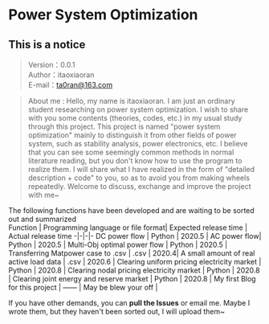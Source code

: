 #  Power System Optimization
## This is a notice
> Version：0.0.1  
> Author：itaoxiaoran  
> E-mail：ta0ran@163.com  

 >About me : Hello, my name is itaoxiaoran. I am just an ordinary student researching on power system optimization.
 I wish to share with you some contents (theories, codes, etc.) in my usual study through this project. This project is named "power system optimization" mainly to distinguish it from other fields of power system, such as stability analysis, power electronics, etc. I believe that you can see some seemingly common methods in normal literature reading, but you don't know how to use the program to realize them. I will share what I have realized in the form of "detailed description + code" to you, so as to avoid you from making wheels repeatedly.
 Welcome to discuss, exchange and improve the project with me~ 

The following functions have been developed and are waiting to be sorted out and summarized   
Function | Programming language or file format| Expected release time | Actual release time 
-|-|-|-
DC power flow | Python | 2020.5 | 
AC power flow| Python | 2020.5 |
Multi-Obj optimal power flow | Python | 2020.5 |
Transferring Matpower case to .csv | .csv               | 2020.4|
A small amount of real active load data | .csv               | 2020.6 |
Clearing uniform pricing electricity market | Python             | 2020.8 |
 Clearing nodal pricing electricity market | Python             | 2020.8 |
Clearing joint energy and reserve market | Python             | 2020.8 |
 My first Blog for this project | ——                 | May be blew your off |

If you have other demands, you can **pull the Issues** or email me. Maybe I wrote them, but they haven't been sorted out, I will upload them~


